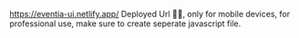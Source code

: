 https://eventia-ui.netlify.app/
Deployed Url ☝🏻, only for mobile devices, for professional use, make sure to create seperate javascript file.
